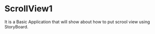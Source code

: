 # ScrollView1
It is a Basic Application that will show about how to put scrool view using StoryBoard.
